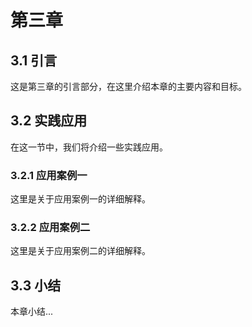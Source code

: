 # 第三章

## 3.1 引言

这是第三章的引言部分，在这里介绍本章的主要内容和目标。

## 3.2 实践应用

在这一节中，我们将介绍一些实践应用。

### 3.2.1 应用案例一

这里是关于应用案例一的详细解释。

### 3.2.2 应用案例二

这里是关于应用案例二的详细解释。

## 3.3 小结

本章小结...